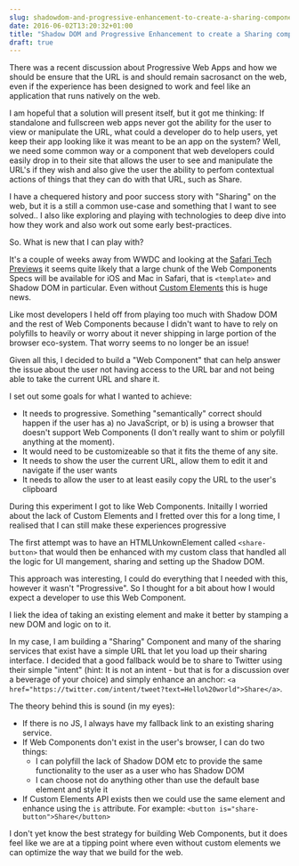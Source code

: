 ```yaml
---
slug: shadowdom-and-progressive-enhancement-to-create-a-sharing-component
date: 2016-06-02T13:20:32+01:00
title: "Shadow DOM and Progressive Enhancement to create a Sharing component"
draft: true
---
```


There was a recent discussion about Progressive Web Apps and how we should be ensure that the URL 
is and should remain sacrosanct on the web, even if the experience has been designed to work and feel like
an application that runs natively on the web. 

I am hopeful that a solution will present itself, but it got me thinking: If standalone and fullscreen web apps
never got the ability for the user to view or manipulate the URL, what could a developer do to help users, yet keep 
their app looking like it was meant to be an app on the system?  Well, we need some common way or a component that 
web developers could easily drop in to their site that allows the user to see and manipulate the URL's if they wish
and also give the user the ability to perfom contextual actions of things that they can do with that URL, such as
Share.

I have a chequered history and poor success story with "Sharing" on the web, but it is a still a common 
use-case and something that I want to see solved..  I also like exploring and playing with technologies to deep dive into 
how they work and also work out some early best-practices.

So. What is new that I can play with?

It's a couple of weeks away from WWDC and looking at the [Safari Tech Previews](https://developer.apple.com/safari/technology-preview/release-notes/)
it seems quite likely that a large chunk of the Web Components Specs will be available for 
iOS and Mac in Safari, that is `<template>` and Shadow DOM in particular. Even without 
[Custom Elements](https://w3c.github.io/webcomponents/spec/custom/) this is huge news.

Like most developers I held off from playing too much with Shadow DOM and the rest of Web Components 
because I didn't want to have to rely on polyfills to heavily or worry about it never shipping in large
portion of the browser eco-system.  That worry seems to no longer be an issue!

Given all this, I decided to build a "Web Component" that can help answer the issue about the user not having
access to the URL bar and not being able to take the current URL and share it.

I set out some goals for what I wanted to achieve:

* It needs to progressive. Something "semantically" correct should happen if the user has a) no JavaScript, or b)
  is using a browser that doesn't support Web Components (I don't really want to shim or polyfill anything at the moment).
* It would need to be customizeable so that it fits the theme of any site.
* It needs to show the user the current URL, allow them to edit it and navigate if the user wants
* It needs to allow the user to at least easily copy the URL to the user's clipboard

During this experiment I got to like Web Components. Initailly I worried about the lack of Custom Elements and 
I fretted over this for a long time, I realised that I can still make these experiences progressive

The first attempt was to have an HTMLUnkownElement called `<share-button>` that would then be
enhanced with my custom class that handled all the logic for UI mangement, sharing and setting up the Shadow DOM.

This approach was interesting, I could do everything that I needed with this, however it wasn't "Progressive". So
I thought for a bit about how I would expect a developer to use this Web Component.

I liek the idea of taking an existing element and make it better by stamping a new DOM and logic on to it.

In my case, I am building a "Sharing" Component and many of the sharing services that exist have a simple URL that
let you load up their sharing interface. I decided that a good fallback would be to share to Twitter using their
simple "intent" (hint: It is not an intent - but that is for a discussion over a beverage of your choice) and 
simply enhance an anchor: `<a href="https://twitter.com/intent/tweet?text=Hello%20world">Share</a>`.

The theory behind this is sound (in my eyes):

* If there is no JS, I always have my fallback link to an existing sharing service.
* If Web Components don't exist in the user's browser, I can do two things:
  * I can polyfill the lack of Shadow DOM etc to provide the same functionality to the user as a user who 
    has Shadow DOM
  * I can choose not do anything other than use the default base element and style it
* If Custom Elements API exists then we could use the same element and enhance using the `is` 
attribute.  For example: `<button is="share-button">Share</button>`

I don't yet know the best strategy for building Web Components, but it does feel like we are at a tipping point
where even without custom elements we can optimize the way that we build for the web.


